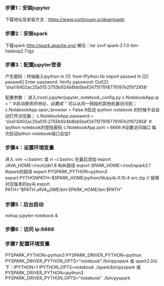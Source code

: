 ### 步骤1：安装jupyter 

下载地址及安装方法：https://www.continuum.io/downloads

###  步骤2：安装spark

下载spark http://spark.apache.org/ 
解压：tar zxvf   spark-2.1.0-bin-hadoop2.7.tgz

### 步骤3：配置jupyter登录

产生密码：终端输入ipython
In [1]: from IPython.lib import passwd
In [2]: passwd()
Enter password: 
Verify password: 
Out[2]: 'sha1:6402ac25a515:2755b924b8bb5bef2475f7918776197e2f972858'

配置参数：
进入/root/.jupyter/jupyter_notebook_config.py
c.NotebookApp.ip = '*'   #启动服务的地址，设置成 ‘*’ 可以从同一网段的其他机器访问到；
c.NotebookApp.open_browser = False     #启动 ipython notebook 的时候不会自动打开浏览器；
c.NotebookApp.password = 'sha1:6402ac25a515:2755b924b8bb5bef2475f7918776197e2f972858'  # ipython notebook的登陆密码
c.NotebookApp.port = 6666 #设置访问端口 每次启动ipthon notebook端口会加1 

### 步骤4：设置环境变量

进入 vim ~/.bashrc 或 vi ~/.bashrc 在最后添加
export JAVA_HOME=/root/jdk1.8   #jdk路径
export SPARK_HOME=/root/spark2.1 #spark的路径
export PYSPARK_PYTHON=python3   
export PYTHONPATH=$SPARK_HOME/python/lib/py4j-0.10.4-src.zip // 替换对应版本的py4j
export PATH="$PATH:$JAVA_HOME/bin:$SPARK_HOME/bin:$PATH"

### 步骤5：后台启动

nohup jupyter notebook &

### 步骤6：访问 ip:6666

### 步骤7  配置环境变量

PYSPARK_PYTHON=python3 PYSPARK_DRIVER_PYTHON=ipython PYSPARK_DRIVER_PYTHON_OPTS="notebook"./bin/pyspark
或
spark2.0以下：IPYTHON=1 IPYTHON_OPTS=notebook ./spark/bin/pyspark
或
PYSPARK_DRIVER_PYTHON=ipython3 PYSPARK_DRIVER_PYTHON_OPTS="notebook" ./bin/pyspark